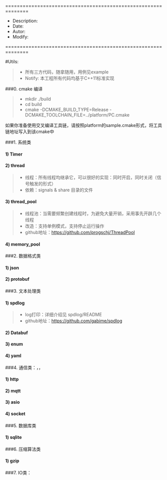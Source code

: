 ==============================================================
 * Description:
 * Date:
 * Autor:
 * Modify:

==============================================================

#Utils: 
> - 所有三方代码，随拿随用，用例见example
> - Notify: 本工程所有代码均基于C++11标准实现

###0. cmake 编译
> - mkdir ./build
> - cd build
> - cmake -DCMAKE_BUILD_TYPE=Release -DCMAKE_TOOLCHAIN_FILE=../platform/PC.cmake

如果你准备使用交叉编译工具链，请按照platform的sample.cmake形式，将工具链地址写入到该cmake中

###1. 系统类
#### 1) Timer
#### 2) thread
> - 线程：所有线程均继承它，可以很好的实现：同时开启，同时关闭（信号触发的形式）
> - 依赖：signals & share 目录的文件

#### 3) thread_pool
> - 线程池：当需要频繁创建线程时，为避免大量开销，采用事先开辟几个线程
> - 改造：支持单例模式，支持停止运行操作
> - github地址：https://github.com/progschj/ThreadPool
#### 4) memory_pool

###2. 数据格式类
#### 1) json
#### 2) protobuf

###3. 文本处理类
#### 1) spdlog
> - log打印：详细介绍见 spdlog/README
> - github地址：https://github.com/gabime/spdlog
#### 2) Databuf
#### 3) enum
#### 4) yaml

###4. 通信类：，，
#### 1) http
#### 2) mqtt
#### 3) asio
#### 4) socket

###5. 数据库类
#### 1) sqlite

###6. 压缩算法类
#### 1) gzip


###7. IO类：